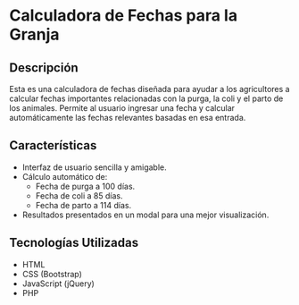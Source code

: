 # Calculadora de Fechas para la Granja

## Descripción

Esta es una calculadora de fechas diseñada para ayudar a los agricultores a calcular fechas importantes relacionadas con la purga, la coli y el parto de los animales. Permite al usuario ingresar una fecha y calcular automáticamente las fechas relevantes basadas en esa entrada.

## Características

- Interfaz de usuario sencilla y amigable.
- Cálculo automático de:
  - Fecha de purga a 100 días.
  - Fecha de coli a 85 días.
  - Fecha de parto a 114 días.
- Resultados presentados en un modal para una mejor visualización.

## Tecnologías Utilizadas

- HTML
- CSS (Bootstrap)
- JavaScript (jQuery)
- PHP
